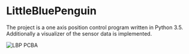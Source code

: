 # LittleBluePenguin
The project is a one axis position control program written in Python 3.5. Additionally a visualizer of the sensor data is implemented.

![LBP PCBA](https://github.com/lki1354/LittleBluePenguin/hardware/PCBA/LBP_PCBA_with_components.JPG "PCBA with components")
